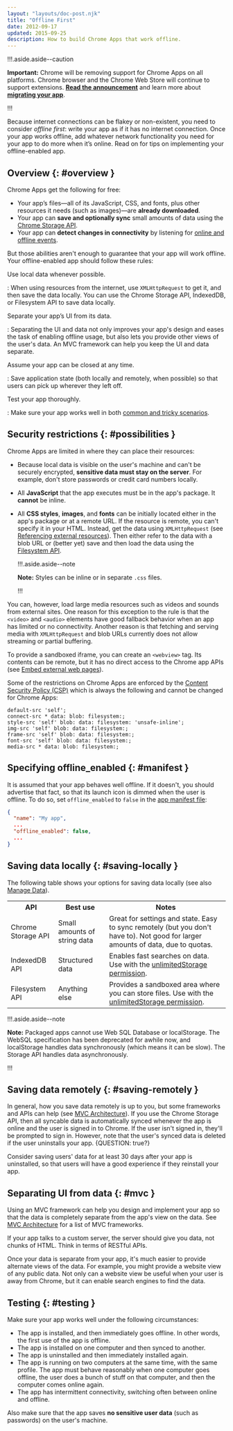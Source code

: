 ```yaml
---
layout: "layouts/doc-post.njk"
title: "Offline First"
date: 2012-09-17
updated: 2015-09-25
description: How to build Chrome Apps that work offline.
---
```


!!!.aside.aside--caution

**Important:** Chrome will be removing support for Chrome Apps on all platforms. Chrome browser and
the Chrome Web Store will continue to support extensions. [**Read the announcement**][1] and learn
more about [**migrating your app**][2].

!!!

Because internet connections can be flakey or non-existent, you need to consider _offline first_:
write your app as if it has no internet connection. Once your app works offline, add whatever
network functionality you need for your app to do more when it’s online. Read on for tips on
implementing your offline-enabled app.

## Overview {: #overview }

Chrome Apps get the following for free:

- Your app’s files—all of its JavaScript, CSS, and fonts, plus other resources it needs (such as
  images)—are **already downloaded**.
- Your app can **save and optionally sync** small amounts of data using the [Chrome Storage API][3].
- Your app can **detect changes in connectivity** by listening for [online and offline events][4].

But those abilities aren't enough to guarantee that your app will work offline. Your offline-enabled
app should follow these rules:

Use local data whenever possible.

: When using resources from the internet, use `XMLHttpRequest` to get it, and then save the data
  locally. You can use the Chrome Storage API, IndexedDB, or Filesystem API to save data locally.

Separate your app’s UI from its data.

: Separating the UI and data not only improves your app's design and eases the task of enabling
  offline usage, but also lets you provide other views of the user's data. An MVC framework can help
  you keep the UI and data separate.

Assume your app can be closed at any time.

: Save application state (both locally and remotely, when possible) so that users can pick up wherever
  they left off.

Test your app thoroughly.

: Make sure your app works well in both [common and tricky scenarios][5].

## Security restrictions {: #possibilities }

Chrome Apps are limited in where they can place their resources:

- Because local data is visible on the user's machine and can't be securely encrypted, **sensitive
  data must stay on the server**. For example, don't store passwords or credit card numbers locally.
- All **JavaScript** that the app executes must be in the app's package. It **cannot** be inline.
- All **CSS styles**, **images**, and **fonts** can be initially located either in the app's package
  or at a remote URL. If the resource is remote, you can't specify it in your HTML. Instead, get the
  data using `XMLHttpRequest` (see [Referencing external resources][6]). Then either refer to the
  data with a blob URL or (better yet) save and then load the data using the [Filesystem
  API][7].
  
  !!!.aside.aside--note

  **Note:** Styles can be inline or in separate `.css` files.

  !!!

You can, however, load large media resources such as videos and sounds from external sites. One
reason for this exception to the rule is that the `<video>` and `<audio>` elements have good fallback
behavior when an app has limited or no connectivity. Another reason is that fetching and serving
media with `XMLHttpRequest` and blob URLs currently does not allow streaming or partial buffering.

To provide a sandboxed iframe, you can create an `<webview>` tag. Its contents can be remote, but it
has no direct access to the Chrome app APIs (see [Embed external web pages][8]).

Some of the restrictions on Chrome Apps are enforced by the [Content Security Policy (CSP)][9] which
is always the following and cannot be changed for Chrome Apps:

```text
default-src 'self';
connect-src * data: blob: filesystem:;
style-src 'self' blob: data: filesystem: 'unsafe-inline';
img-src 'self' blob: data: filesystem:;
frame-src 'self' blob: data: filesystem:;
font-src 'self' blob: data: filesystem:;
media-src * data: blob: filesystem:;
```

## Specifying offline_enabled {: #manifest }

It is assumed that your app behaves well offline. If it doesn't, you should advertise that fact, so
that its launch icon is dimmed when the user is offline. To do so, set `offline_enabled` to `false`
in the [app manifest file][10]:

```json
{
  "name": "My app",
  ...
  "offline_enabled": false,
  ...
}
```

## Saving data locally {: #saving-locally }

The following table shows your options for saving data locally (see also [Manage Data][11]).

<table class="simple"><tbody><tr><th>API</th><th>Best use</th><th>Notes</th></tr><tr><td>Chrome Storage API</td><td>Small amounts of string data</td><td>Great for settings and state. Easy to sync remotely (but you don't have to). Not good for larger amounts of data, due to quotas.</td></tr><tr><td>IndexedDB API</td><td>Structured data</td><td>Enables fast searches on data. Use with the <a href="declare_permissions">unlimitedStorage permission</a>.</td></tr><tr><td>Filesystem API</td><td>Anything else</td><td>Provides a sandboxed area where you can store files. Use with the <a href="declare_permissions">unlimitedStorage permission</a>.</td></tr></tbody></table>

!!!.aside.aside--note

**Note:** Packaged apps cannot use Web SQL Database or localStorage. The WebSQL specification has
been deprecated for awhile now, and localStorage handles data synchronously (which means it can be
slow). The Storage API handles data asynchronously.

!!!

## Saving data remotely {: #saving-remotely }

In general, how you save data remotely is up to you, but some frameworks and APIs can help (see [MVC
Architecture][14]). If you use the Chrome Storage API, then all syncable data is automatically
synced whenever the app is online and the user is signed in to Chrome. If the user isn't signed in,
they'll be prompted to sign in. However, note that the user's synced data is deleted if the user
uninstalls your app. {QUESTION: true?}

Consider saving users' data for at least 30 days after your app is uninstalled, so that users will
have a good experience if they reinstall your app.

## Separating UI from data {: #mvc }

Using an MVC framework can help you design and implement your app so that the data is completely
separate from the app's view on the data. See [MVC Architecture][15] for a list of MVC frameworks.

If your app talks to a custom server, the server should give you data, not chunks of HTML. Think in
terms of RESTful APIs.

Once your data is separate from your app, it's much easier to provide alternate views of the data.
For example, you might provide a website view of any public data. Not only can a website view be
useful when your user is away from Chrome, but it can enable search engines to find the data.

## Testing {: #testing }

Make sure your app works well under the following circumstances:

- The app is installed, and then immediately goes offline. In other words, the first use of the app
  is offline.
- The app is installed on one computer and then synced to another.
- The app is uninstalled and then immediately installed again.
- The app is running on two computers at the same time, with the same profile. The app must behave
  reasonably when one computer goes offline, the user does a bunch of stuff on that computer, and
  then the computer comes online again.
- The app has intermittent connectivity, switching often between online and offline.

Also make sure that the app saves **no sensitive user data** (such as passwords) on the user's
machine.

[1]: https://blog.chromium.org/2020/01/moving-forward-from-chrome-apps.html
[2]: https://developer.chrome.com/apps/migration
[3]: storage
[4]: https://developer.mozilla.org/en/Online_and_offline_events
[5]: #testing
[6]: app_external#external
[7]: app_storage
[8]: app_external#webview
[9]: contentSecurityPolicy
[10]: manifest
[11]: app_storage
[12]: declare_permissions
[13]: declare_permissions
[14]: app_frameworks
[15]: app_frameworks

